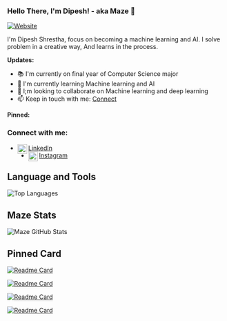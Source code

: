 ### Hello There, I'm Dipesh! - aka Maze 👋

[![Website](https://img.shields.io/website?label=Portfolio&style=for-the-badge&url=https://dipesh-shrestha.netlify.app/)](https://dipesh-shrestha.netlify.app/)

I'm Dipesh Shrestha, focus on becoming a machine learning and AI. I solve problem in a creative way, And learns in the process.

**Updates:**
- 📚 I'm currently on final year of Computer Science major
- 📖 I'm currently learning Machine learning and AI
- 👫 I;m looking to collaborate on Machine learning and deep learning
- 📫 Keep in touch with me: [Connect](https://www.linkedin.com/in/dipesh-shrestha-4ab2b71b0/)

**Pinned:**



### Connect with me:
- [LinkedIn](https://www.linkedin.com/in/dipesh-shrestha-4ab2b71b0/) <img align="left" alt="codeSTACKr | LinkedIn" width="22px" src="https://cdn.jsdelivr.net/npm/simple-icons@v3/icons/linkedin.svg" />
- [Instagram](https://www.instagram.com/_iamdibest/) <img align="left" alt="codeSTACKr | Instagram" width="22px" src="https://cdn.jsdelivr.net/npm/simple-icons@v3/icons/instagram.svg" />

## **Language and Tools**

![Top Languages](https://github-readme-stats.vercel.app/api/top-langs/?username=Maze-lol&theme=synthwave)

## **Maze Stats**

![Maze GitHub Stats](https://github-readme-stats.vercel.app/api?username=Maze-lol&hide=issues,contribs?username=Maze-lol&count_private=true?username=Maze-lol&show_icons=true&theme=synthwave)

## **Pinned Card** 

[![Readme Card](https://github-readme-stats.vercel.app/api/pin/?username=Maze-lol&repo=Stock_Price_Prediction&show_owner=true)](https://github.com/Maze-lol/Stock_Price_Prediction)

[![Readme Card](https://github-readme-stats.vercel.app/api/pin/?username=Maze-lol&repo=ExpenseTracker&show_owner=true)](https://github.com/Maze-lol/ExpenseTracker)

[![Readme Card](https://github-readme-stats.vercel.app/api/pin/?username=Maze-lol&repo=Facebook_Clone&show_owner=true)](https://github.com/Maze-lol/Facebook_Clone)

[![Readme Card](https://github-readme-stats.vercel.app/api/pin/?username=Maze-lol&repo=memories&show_owner=true)](https://github.com/Maze-lol/memories)







